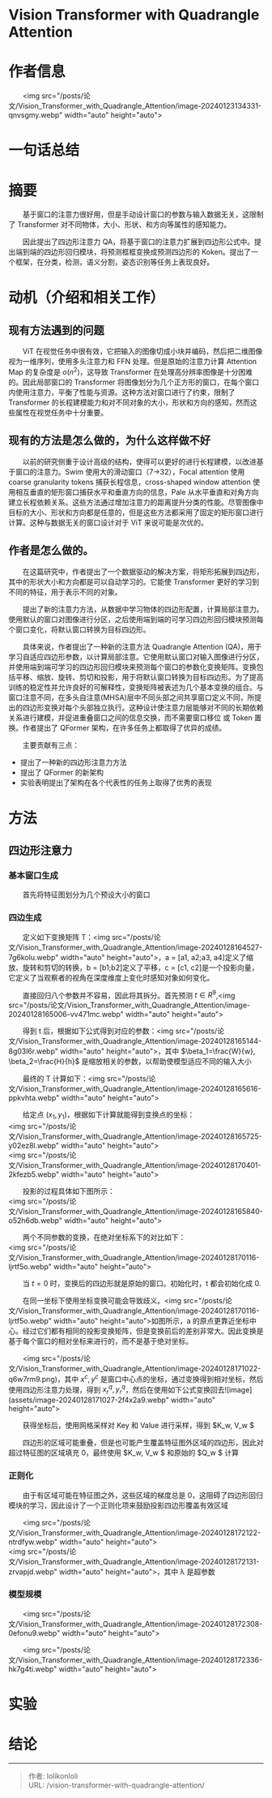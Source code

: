 # Vision Transformer with Quadrangle Attention



# 作者信息

　　&lt;img src=&#34;/posts/论文/Vision_Transformer_with_Quadrangle_Attention/image-20240123134331-qnvsgmy.webp&#34; width=&#34;auto&#34; height=&#34;auto&#34;&gt;

# 一句话总结

# 摘要

　　基于窗口的注意力很好用，但是手动设计窗口的参数与输入数据无关，这限制了 Transformer 对不同物体，大小、形状、和方向等属性的感知能力。

　　因此提出了四边形注意力 QA，将基于窗口的注意力扩展到四边形公式中。提出端到端的四边形回归模块，将预测框框变换成预测四边形的 Koken。提出了一个框架，在分类，检测，语义分割，姿态识别等任务上表现良好。

# 动机（介绍和相关工作）

## 现有方法遇到的问题

　　ViT 在视觉任务中很有效，它把输入的图像切成小块并编码，然后把二维图像视为一维序列，使用多头注意力和 FFN 处理。但是原始的注意力计算 Attention Map 的复杂度是 $o(n^2)$，这导致 Transformer 在处理高分辨率图像是十分困难的。因此局部窗口的 Transformer 将图像划分为几个正方形的窗口，在每个窗口内使用注意力，平衡了性能与资源。这种方法对窗口进行了约束，限制了 Transformer 的长程建模能力和对不同对象的大小，形状和方向的感知，然而这些属性在视觉任务中十分重要。

## 现有的方法是怎么做的，为什么这样做不好

　　以前的研究侧重于设计高级的结构，使得可以更好的进行长程建模，以改进基于窗口的注意力。Swim 使用大的滑动窗口（7-&gt;32），Focal attention 使用 coarse granularity tokens 捕获长程信息，cross-shaped window attention 使用相互垂直的矩形窗口捕获水平和垂直方向的信息，Pale 从水平垂直和对角方向建立长程依赖关系。这些方法通过增加注意力的距离提升分类的性能。尽管图像中目标的大小、形状和方向都是任意的，但是这些方法都采用了固定的矩形窗口进行计算。这种与数据无关的窗口设计对于 ViT 来说可能是次优的。

## 作者是怎么做的。

　　在这篇研究中，作者提出了一个数据驱动的解决方案，将矩形拓展到四边形，其中的形状大小和方向都是可以自动学习的。它能使 Transformer 更好的学习到不同的特征，用于表示不同的对象。

　　提出了新的注意力方法，从数据中学习物体的四边形配置，计算局部注意力。使用默认的窗口对图像进行分区，之后使用端到端的可学习四边形回归模块预测每个窗口变化，将默认窗口转换为目标四边形。

　　具体来说，作者提出了一种新的注意方法 Quadrangle Attention (QA)，用于学习自适应四边形参数，以计算局部注意。它使用默认窗口对输入图像进行分区，并使用端到端可学习的四边形回归模块来预测每个窗口的参数化变换矩阵。变换包括平移、缩放、旋转、剪切和投影，用于将默认窗口转换为目标四边形。为了提高训练的稳定性并允许良好的可解释性，变换矩阵被表述为几个基本变换的组合。与窗口注意不同，在多头自注意(MHSA)层中不同头部之间共享窗口定义不同，所提出的四边形变换对每个头部独立执行。这种设计使注意力层能够对不同的长期依赖关系进行建模，并促进重叠窗口之间的信息交换，而不需要窗口移位 或 Token 置换。作者提出了 QFormer 架构，在许多任务上都取得了优异的成绩。

　　主要贡献有三点：

* 提出了一种新的四边形注意力方法
* 提出了 QFormer 的新架构
* 实验表明提出了架构在各个代表性的任务上取得了优秀的表现

# 方法

## 四边形注意力

### 基本窗口生成

　　首先将特征图划分为几个预设大小的窗口

### 四边生成

　　定义如下变换矩阵 T：&lt;img src=&#34;/posts/论文/Vision_Transformer_with_Quadrangle_Attention/image-20240128164527-7g6kolu.webp&#34; width=&#34;auto&#34; height=&#34;auto&#34;&gt;，a = [a1, a2;a3, a4]定义了缩放、旋转和剪切的转换，b = [b1;b2]定义了平移，c = [c1, c2]是一个投影向量，它定义了当观察者的视角在深度维度上变化时感知对象如何变化。

　　直接回归八个参数并不容易，因此将其拆分。首先预测 $t \in R^9$,&lt;img src=&#34;/posts/论文/Vision_Transformer_with_Quadrangle_Attention/image-20240128165006-vv471mc.webp&#34; width=&#34;auto&#34; height=&#34;auto&#34;&gt;​

　　得到 t 后，根据如下公式得到对应的参数：&lt;img src=&#34;/posts/论文/Vision_Transformer_with_Quadrangle_Attention/image-20240128165144-8g03l6r.webp&#34; width=&#34;auto&#34; height=&#34;auto&#34;&gt;，其中 $\beta_1=\frac{W}{w}, \beta_2=\frac{H}{h}$ 是缩放相关的参数，以帮助使模型适应不同的输入大小

　　最终的 T 计算如下：&lt;img src=&#34;/posts/论文/Vision_Transformer_with_Quadrangle_Attention/image-20240128165616-ppkvhta.webp&#34; width=&#34;auto&#34; height=&#34;auto&#34;&gt;​

　　给定点 $(x_1, y_1)$，根据如下计算就能得到变换点的坐标：  
​&lt;img src=&#34;/posts/论文/Vision_Transformer_with_Quadrangle_Attention/image-20240128165725-y02ez8l.webp&#34; width=&#34;auto&#34; height=&#34;auto&#34;&gt;  
​&lt;img src=&#34;/posts/论文/Vision_Transformer_with_Quadrangle_Attention/image-20240128170401-2kfezb5.webp&#34; width=&#34;auto&#34; height=&#34;auto&#34;&gt;​

　　投影的过程具体如下图所示：  
​&lt;img src=&#34;/posts/论文/Vision_Transformer_with_Quadrangle_Attention/image-20240128165840-o52h6db.webp&#34; width=&#34;auto&#34; height=&#34;auto&#34;&gt;​

　　两个不同参数的变换，在绝对坐标系下的对比如下：  
​&lt;img src=&#34;/posts/论文/Vision_Transformer_with_Quadrangle_Attention/image-20240128170116-ljrtf5o.webp&#34; width=&#34;auto&#34; height=&#34;auto&#34;&gt;​

　　当 $t=0$ 时，变换后的四边形就是原始的窗口。初始化时，t 都会初始化成 0.

　　在同一坐标下使用坐标变换可能会导致歧义。&lt;img src=&#34;/posts/论文/Vision_Transformer_with_Quadrangle_Attention/image-20240128170116-ljrtf5o.webp&#34; width=&#34;auto&#34; height=&#34;auto&#34;&gt;如图所示，a 的原点更靠近坐标中心。经过它们都有相同的投影变换矩阵，但是变换前后的差别非常大。因此变换是基于每个窗口的相对坐标来进行的，而不是基于绝对坐标。

　　​&lt;img src=&#34;/posts/论文/Vision_Transformer_with_Quadrangle_Attention/image-20240128171022-q6w7rm9.png)，其中 $x^c, y^c$ 是窗口中心点的坐标，通过变换得到相对坐标，然后使用四边形注意力处理，得到 $x_r^q, y_r^q$，然后在使用如下公式变换回去![image](assets/image-20240128171027-2f4x2a9.webp&#34; width=&#34;auto&#34; height=&#34;auto&#34;&gt;​

　　获得坐标后，使用网格采样对 Key 和 Value 进行采样，得到 $K_w, V_w $

　　四边形的区域可能重叠，但是也可能产生覆盖特征图外区域的四边形，因此对超过特征图的区域填充 0，最终使用 $K_w, V_w $ 和原始的 $Q_w $ 计算

### 正则化

　　由于有区域可能在特征图之外，这些区域的梯度总是 0，这阻碍了四边形回归模块的学习，因此设计了一个正则化项来鼓励投影四边形覆盖有效区域

　　​&lt;img src=&#34;/posts/论文/Vision_Transformer_with_Quadrangle_Attention/image-20240128172122-ntrdfyw.webp&#34; width=&#34;auto&#34; height=&#34;auto&#34;&gt;  
        &lt;img src=&#34;/posts/论文/Vision_Transformer_with_Quadrangle_Attention/image-20240128172131-zrvapjd.webp&#34; width=&#34;auto&#34; height=&#34;auto&#34;&gt;，其中 λ 是超参数

### 模型规模

　　​&lt;img src=&#34;/posts/论文/Vision_Transformer_with_Quadrangle_Attention/image-20240128172308-0efonu9.webp&#34; width=&#34;auto&#34; height=&#34;auto&#34;&gt;​

　　​&lt;img src=&#34;/posts/论文/Vision_Transformer_with_Quadrangle_Attention/image-20240128172336-hk7g4ti.webp&#34; width=&#34;auto&#34; height=&#34;auto&#34;&gt;​

# 实验

# 结论


---

> 作者: lolikonloli  
> URL: /vision-transformer-with-quadrangle-attention/  

